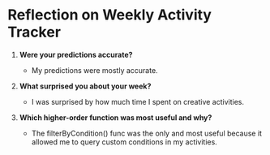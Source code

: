 # Reflection on Weekly Activity Tracker

1. **Were your predictions accurate?**

   - My predictions were mostly accurate.

2. **What surprised you about your week?**

   - I was surprised by how much time I spent on creative activities.

3. **Which higher-order function was most useful and why?**
   - The filterByCondition() func was the only and most useful because it allowed me to query custom conditions in my activities.
